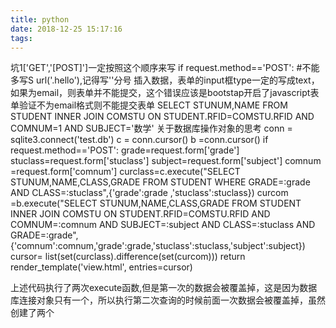 ```yaml
---
title: python
date: 2018-12-25 15:17:16
tags:
---
```

坑1['GET','[POST]']一定按照这个顺序来写 if request.method=='POST': #不能多写S url('.hello'),记得写''分号 插入数据，表单的input框type一定的写成text，如果为email，则表单并不能提交，这个错误应该是bootstap开启了javascript表单验证不为email格式则不能提交表单 SELECT STUNUM,NAME FROM STUDENT INNER JOIN COMSTU ON STUDENT.RFID=COMSTU.RFID AND COMNUM=1 AND SUBJECT='数学' 关于数据库操作对象的思考 conn = sqlite3.connect('test.db') c = conn.cursor() b =conn.cursor() if request.method=='POST': grade=request.form['grade'] stuclass=request.form['stuclass'] subject=request.form['subject'] comnum =request.form['comnum'] curclass=c.execute("SELECT STUNUM,NAME,CLASS,GRADE FROM STUDENT WHERE GRADE=:grade AND CLASS=:stuclass",{'grade':grade ,'stuclass':stuclass}) curcom =b.execute("SELECT STUNUM,NAME,CLASS,GRADE FROM STUDENT INNER JOIN COMSTU ON STUDENT.RFID=COMSTU.RFID AND COMNUM=:comnum AND SUBJECT=:subject AND CLASS=:stuclass AND GRADE=:grade",{'comnum':comnum,'grade':grade,'stuclass':stuclass,'subject':subject}) cursor= list(set(curclass).difference(set(curcom))) return render_template('view.html', entries=cursor)

 上述代码执行了两次execute函数,但是第一次的数据会被覆盖掉，这是因为数据库连接对象只有一个，所以执行第二次查询的时候前面一次数据会被覆盖掉，虽然创建了两个